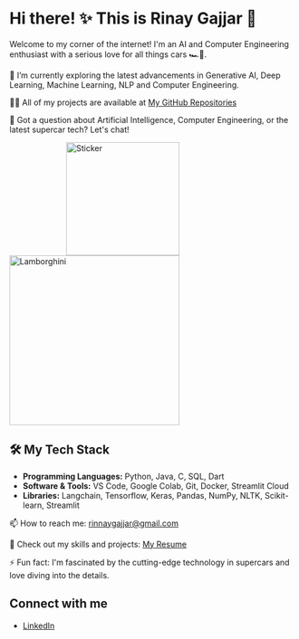 # Hi there! ✨ This is Rinay Gajjar 🚀
Welcome to my corner of the internet! I'm an AI and Computer Engineering enthusiast with a serious love for all things cars 🏎️💨.

🌱 I’m currently exploring the latest advancements in Generative AI, Deep Learning, Machine Learning, NLP and Computer Engineering.

👨‍💻 All of my projects are available at [My GitHub Repositories](https://github.com/RinayGajjar?tab=repositories)

💬 Got a question about Artificial Intelligence, Computer Engineering, or the latest supercar tech? Let's chat!
<p align="centre">
  <img src="https://encrypted-tbn0.gstatic.com/images?q=tbn:ANd9GcSK1eAAnc1yYp08sSsmDajwaZAe3ofLUQnpUw&s" alt="Sticker" width="200" style="display: inline-block; margin-left: 100px"/>
  <img src="https://giffiles.alphacoders.com/990/99022.gif" alt="Lamborghini" width="300"/>
</p>

## 🛠️ My Tech Stack
- **Programming Languages:** Python, Java, C, SQL, Dart
- **Software & Tools:** VS Code, Google Colab, Git, Docker, Streamlit Cloud
- **Libraries:** Langchain, Tensorflow, Keras, Pandas, NumPy, NLTK, Scikit-learn, Streamlit 

📫 How to reach me: rinnaygajjar@gmail.com

📄 Check out my skills and projects: [My Resume](https://drive.google.com/file/d/15CltBUdKgRSwSraa-C6CTOAEmsMEKzuN/view?usp=sharing)

⚡ Fun fact: I'm fascinated by the cutting-edge technology in supercars and love diving into the details.

## Connect with me
- [LinkedIn](https://www.linkedin.com/in/rinay-gajjar/)
